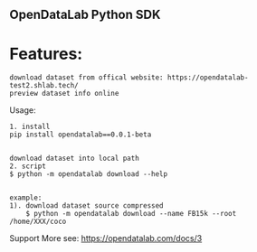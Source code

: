 ## OpenDataLab Python SDK

# Features:
```
download dataset from offical website: https://opendatalab-test2.shlab.tech/
preview dataset info online
```
Usage:
```
1. install
pip install opendatalab==0.0.1-beta


download dataset into local path
2. script
$ python -m opendatalab download --help    
 

example:
1). download dataset source compressed
    $ python -m opendatalab download --name FB15k --root /home/XXX/coco

```
Support
More see: https://opendatalab.com/docs/3
